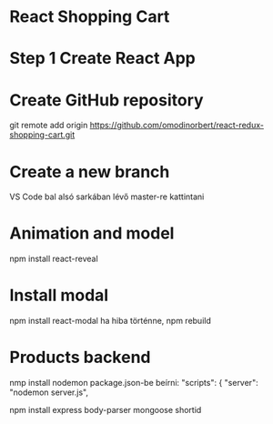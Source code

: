 # React Shopping Cart

# Step 1 Create React App

# Create GitHub repository

git remote add origin https://github.com/omodinorbert/react-redux-shopping-cart.git

# Create a new branch

VS Code bal alsó sarkában lévő master-re kattintani

# Animation and model

npm install react-reveal

# Install modal

npm install react-modal
ha hiba történne, npm rebuild

# Products backend

nmp install nodemon
package.json-be beírni:
"scripts": {
"server": "nodemon server.js",

npm install express body-parser mongoose shortid
